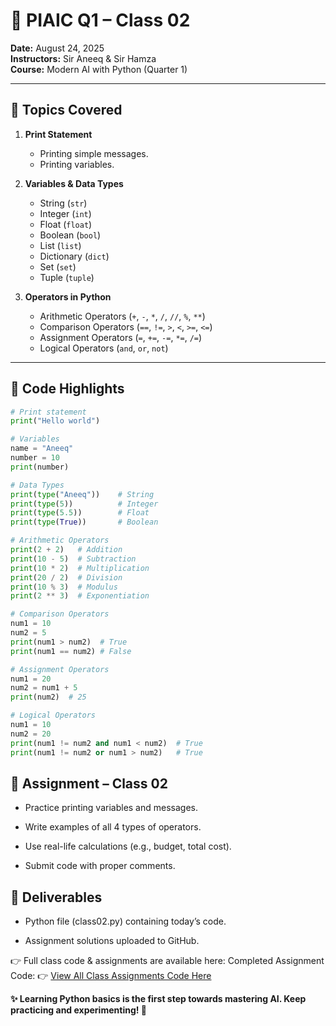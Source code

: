 # 📘 PIAIC Q1 – Class 02  

**Date:** August 24, 2025  
**Instructors:** Sir Aneeq & Sir Hamza  
**Course:** Modern AI with Python (Quarter 1)

---

## 🎯 Topics Covered  

1. **Print Statement**  
   - Printing simple messages.  
   - Printing variables.  

2. **Variables & Data Types**  
   - String (`str`)  
   - Integer (`int`)  
   - Float (`float`)  
   - Boolean (`bool`)  
   - List (`list`)  
   - Dictionary (`dict`)  
   - Set (`set`)  
   - Tuple (`tuple`)  

3. **Operators in Python**  
   - Arithmetic Operators (`+`, `-`, `*`, `/`, `//`, `%`, `**`)  
   - Comparison Operators (`==`, `!=`, `>`, `<`, `>=`, `<=`)  
   - Assignment Operators (`=`, `+=`, `-=`, `*=`, `/=`)  
   - Logical Operators (`and`, `or`, `not`)  

---

## 🐍 Code Highlights  

```python
# Print statement
print("Hello world")

# Variables
name = "Aneeq"
number = 10
print(number)

# Data Types
print(type("Aneeq"))    # String
print(type(5))          # Integer
print(type(5.5))        # Float
print(type(True))       # Boolean

# Arithmetic Operators
print(2 + 2)   # Addition
print(10 - 5)  # Subtraction
print(10 * 2)  # Multiplication
print(20 / 2)  # Division
print(10 % 3)  # Modulus
print(2 ** 3)  # Exponentiation

# Comparison Operators
num1 = 10
num2 = 5
print(num1 > num2)  # True
print(num1 == num2) # False

# Assignment Operators
num1 = 20
num2 = num1 + 5
print(num2)  # 25

# Logical Operators
num1 = 10
num2 = 20
print(num1 != num2 and num1 < num2)  # True
print(num1 != num2 or num1 > num2)   # True
```

## 📌 Assignment – Class 02

- Practice printing variables and messages.

- Write examples of all 4 types of operators.

- Use real-life calculations (e.g., budget, total cost).

- Submit code with proper comments.

## 🚀 Deliverables

- Python file (class02.py) containing today’s code.

- Assignment solutions uploaded to GitHub.

👉 Full class code & assignments are available here:
Completed Assignment Code: 👉 [View All Class Assignments Code Here](https://github.com/Umer-Ali7/PIAIC-Q1/tree/main/Assingments) 

**✨ Learning Python basics is the first step towards mastering AI. Keep practicing and experimenting! 🚀**